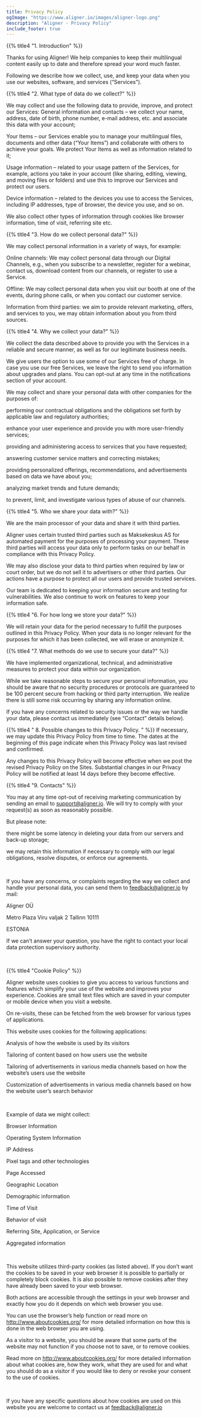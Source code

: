 ```yaml
---
title: Privacy Policy
ogImage: "https://www.aligner.io/images/aligner-logo.png"
description: "Aligner - Privacy Policy"
include_footer: true
---
```


{{% title4 "1. Introduction" %}} 


Thanks for using Aligner! We help companies to keep their multilingual content easily up to date and therefore spread your word much faster.

Following we describe how we collect, use, and keep your data when you use our websites, software, and services (“Services”).

{{% title4 "2. What type of data do we collect?" %}}

We may collect and use the following data to provide, improve, and protect our Services:
General information and contacts – we collect your name, address, date of birth, phone number, e-mail address, etc. and associate this data with your account;

Your Items – our Services enable you to manage your multilingual files, documents and other data (“Your Items”) and collaborate with others to achieve your goals. We protect Your Items as well as information related to it;

Usage information – related to your usage pattern of the Services, for example, actions you take in your account (like sharing, editing, viewing, and moving files or folders) and use this to improve our Services and protect our users.

Device information – related to the devices you use to access the Services, including IP addresses, type of browser, the device you use, and so on.

We also collect other types of information through cookies like browser information, time of visit, referring site etc. 



{{% title4 "3. How do we collect personal data?" %}}

We may collect personal information in a variety of ways, for example:

Online channels: We may collect personal data through our Digital Channels, e.g., when you subscribe to a newsletter, register for a webinar, contact us, download content from our channels, or register to use a Service.

Offline: We may collect personal data when you visit our booth at one of the events, during phone calls, or when you contact our customer service.

Information from third parties: we aim to provide relevant marketing, offers, and services to you, we may obtain information about you from third sources.

{{% title4 "4. Why we collect your data?" %}}

We collect the data described above to provide you with the Services in a reliable and secure manner, as well as for our legitimate business needs.

We give users the option to use some of our Services free of charge. In case you use our free Services, we leave the right to send you information about upgrades and plans. You can opt-out at any time in the notifications section of your account.

We may collect and share your personal data with other companies for the purposes of:

performing our contractual obligations and the obligations set forth by applicable law and regulatory authorities;

enhance your user experience and provide you with more user-friendly services;

providing and administering access to services that you have requested;

answering customer service matters and correcting mistakes;

providing personalized offerings, recommendations, and advertisements based on data we have about you;

analyzing market trends and future demands;

to prevent, limit, and investigate various types of abuse of our channels.

{{% title4 "5. Who we share your data with?" %}}

We are the main processor of your data and share it with third parties.

Aligner uses certain trusted third parties such as Maksekeskus AS for automated payment for the purposes of processing your payment. These third parties will access your data only to perform tasks on our behalf in compliance with this Privacy Policy.

We may also disclose your data to third parties when required by law or court order, but we do not sell it to advertisers or other third parties. Our actions have a purpose to protect all our users and provide trusted services.

Our team is dedicated to keeping your information secure and testing for vulnerabilities. We also continue to work on features to keep your information safe.

 {{% title4 "6. For how long we store your data?" %}}

We will retain your data for the period necessary to fulfill the purposes outlined in this Privacy Policy. When your data is no longer relevant for the purposes for which it has been collected, we will erase or anonymize it.


{{% title4 "7. What methods do we use to secure your data?" %}}

We have implemented organizational, technical, and administrative measures to protect your data within our organization.

While we take reasonable steps to secure your personal information, you should be aware that no security procedures or protocols are guaranteed to be 100 percent secure from hacking or third party interruption. We realize there is still some risk occurring by sharing any information online.



If you have any concerns related to security issues or the way we handle your data, please contact us immediately (see “Contact” details below).



{{% title4 " 8. Possible changes to this Privacy Policy. " %}}
If necessary, we may update this Privacy Policy from time to time. The dates at the beginning of this page indicate when this Privacy Policy was last revised and confirmed.

Any changes to this Privacy Policy will become effective when we post the revised Privacy Policy on the Sites. Substantial changes in our Privacy Policy will be notified at least 14 days before they become effective.


{{% title4 "9. Contacts" %}}

You may at any time opt-out of receiving marketing communication by sending an email to support@aligner.io.
We will try to comply with your request(s) as soon as reasonably possible.

But please note:

there might be some latency in deleting your data from our servers and back-up storage;

we may retain this information if necessary to comply with our legal obligations, resolve disputes, or enforce our agreements.

​

If you have any concerns, or complaints regarding the way we collect and handle your personal data, you can send them to feedback@aligner.io by mail:

Aligner OÜ

Metro Plaza
Viru valjak 2
Tallinn 10111

ESTONIA

If we can’t answer your question, you have the right to contact your local data protection supervisory authority.

<br>

{{% title4 "Cookie Policy" %}}

Aligner website uses cookies to give you access to various functions and features which simplify your use of the website and improves your experience. Cookies are small text files which are saved in your computer or mobile device when you visit a website.

On re-visits, these can be fetched from the web browser for various types of applications.



This website uses cookies for the following applications:

Analysis of how the website is used by its visitors

Tailoring of content based on how users use the website

Tailoring of advertisements in various media channels based on how the website’s users use the website

Customization of advertisements in various media channels based on how the website user’s search behavior

<br>

Example of data we might collect:

Browser Information

Operating System Information

IP Address

Pixel tags and other technologies

Page Accessed

Geographic Location

Demographic information

Time of Visit

Behavior of visit

Referring Site, Application, or Service

Aggregated information


<br>

This website utilizes third-party cookies (as listed above). If you don’t want the cookies to be saved in your web browser it is possible to partially or completely block cookies. It is also possible to remove cookies after they have already been saved to your web browser.

Both actions are accessible through the settings in your web browser and exactly how you do it depends on which web browser you use.

You can use the browser’s help function or read more on http://www.aboutcookies.org/ for more detailed information on how this is done in the web browser you are using.



As a visitor to a website, you should be aware that some parts of the website may not function if you choose not to save, or to remove cookies.

Read more on http://www.aboutcookies.org/ for more detailed information about what cookies are, how they work, what they are used for and what you should do as a visitor if you would like to deny or revoke your consent to the use of cookies.

​

If you have any specific questions about how cookies are used on this website you are welcome to contact us at feedback@aligner.io